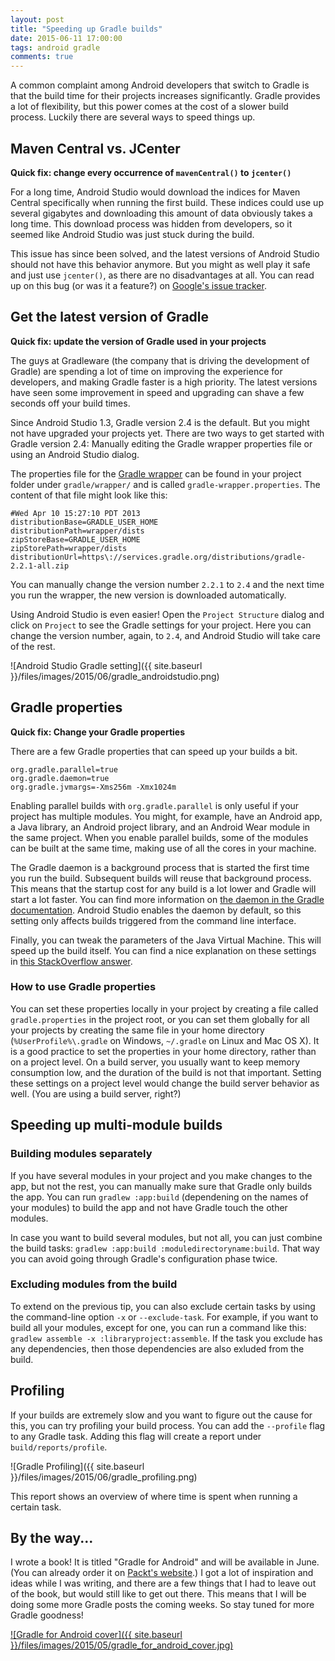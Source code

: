 ```yaml
---
layout: post
title: "Speeding up Gradle builds"
date: 2015-06-11 17:00:00
tags: android gradle
comments: true
---
```

A common complaint among Android developers that switch to Gradle is that the build time for their projects increases significantly. Gradle provides a lot of flexibility, but this power comes at the cost of a slower build process. Luckily there are several ways to speed things up.

## Maven Central vs. JCenter

**Quick fix: change every occurrence of `mavenCentral()` to `jcenter()`**

For a long time, Android Studio would download the indices for Maven Central specifically when running the first build. These indices could use up several gigabytes and downloading this amount of data obviously takes a long time. This download process was hidden from developers, so it seemed like Android Studio was just stuck during the build.

This issue has since been solved, and the latest versions of Android Studio should not have this behavior anymore. But you might as well play it safe and just use `jcenter()`, as there are no disadvantages at all. You can read up on this bug (or was it a feature?) on [Google's issue tracker](https://code.google.com/p/android/issues/detail?id=72061).

## Get the latest version of Gradle

**Quick fix: update the version of Gradle used in your projects**

The guys at Gradleware (the company that is driving the development of Gradle) are spending a lot of time on improving the experience for developers, and making Gradle faster is a high priority. The latest versions have seen some improvement in speed and upgrading can shave a few seconds off your build times.

Since Android Studio 1.3, Gradle version 2.4 is the default. But you might not have upgraded your projects yet. There are two ways to get started with Gradle version 2.4: Manually editing the Gradle wrapper properties file or using an Android Studio dialog.

The properties file for the [Gradle wrapper](http://kevinpelgrims.com/blog/2015/05/25/use-the-gradle-wrapper-for-your-android-projects/ "Using the Gradle Wrapper for Android projects") can be found in your project folder under `gradle/wrapper/` and is called `gradle-wrapper.properties`. The content of that file might look like this:

	#Wed Apr 10 15:27:10 PDT 2013
	distributionBase=GRADLE_USER_HOME
	distributionPath=wrapper/dists
	zipStoreBase=GRADLE_USER_HOME
	zipStorePath=wrapper/dists
	distributionUrl=https\://services.gradle.org/distributions/gradle-2.2.1-all.zip

You can manually change the version number `2.2.1` to `2.4` and the next time you run the wrapper, the new version is downloaded automatically.

Using Android Studio is even easier! Open the `Project Structure` dialog and click on `Project` to see the Gradle settings for your project. Here you can change the version number, again, to `2.4`, and Android Studio will take care of the rest.

![Android Studio Gradle setting]({{ site.baseurl }}/files/images/2015/06/gradle_androidstudio.png)

## Gradle properties

**Quick fix: Change your Gradle properties**

There are a few Gradle properties that can speed up your builds a bit.

    org.gradle.parallel=true
    org.gradle.daemon=true
    org.gradle.jvmargs=-Xms256m -Xmx1024m

Enabling parallel builds with `org.gradle.parallel` is only useful if your project has multiple modules. You might, for example, have an Android app, a Java library, an Android project library, and an Android Wear module in the same project. When you enable parallel builds, some of the modules can be built at the same time, making use of all the cores in your machine.

The Gradle daemon is a background process that is started the first time you run the build. Subsequent builds will reuse that background process.  This means that the startup cost for any build is a lot lower and Gradle will start a lot faster. You can find more information on [the daemon in the Gradle documentation](https://docs.gradle.org/current/userguide/gradle_daemon.html "Gradle Daemon documentation").
Android Studio enables the daemon by default, so this setting only affects builds triggered from the command line interface.

Finally, you can tweak the parameters of the Java Virtual Machine. This will speed up the build itself. You can find a nice explanation on these settings in [this StackOverflow answer](http://stackoverflow.com/a/14763095 "StackOverflow - JVM arguments").

### How to use Gradle properties

You can set these properties locally in your project by creating a file called `gradle.properties` in the project root, or you can set them globally for all your projects by creating the same file in your home directory (`%UserProfile%\.gradle` on Windows, `~/.gradle` on Linux and Mac OS X). It is a good practice to set the properties in your home directory, rather than on a project level. On a build server, you usually want to keep memory consumption low, and the duration of the build is not that important. Setting these settings on a project level would change the build server behavior as well. (You are using a build server, right?)

## Speeding up multi-module builds

### Building modules separately

If you have several modules in your project and you make changes to the app, but not the rest, you can manually make sure that Gradle only builds the app. You can run `gradlew :app:build` (dependening on the names of your modules) to build the app and not have Gradle touch the other modules.

In case you want to build several modules, but not all, you can just combine the build tasks: `gradlew :app:build :moduledirectoryname:build`. That way you can avoid going through Gradle's configuration phase twice.

### Excluding modules from the build

To extend on the previous tip, you can also exclude certain tasks by using the command-line option `-x` or `--exclude-task`. For example, if you want to build all your modules, except for one, you can run a command like this: `gradlew assemble -x :libraryproject:assemble`. If the task you exclude has any dependencies, then those dependencies are also exluded from the build.

## Profiling

If your builds are extremely slow and you want to figure out the cause for this, you can try profiling your build process. You can add the `--profile` flag to any Gradle task. Adding this flag will create a report under `build/reports/profile`.

![Gradle Profiling]({{ site.baseurl }}/files/images/2015/06/gradle_profiling.png)

This report shows an overview of where time is spent when running a certain task.

## By the way...

I wrote a book! It is titled "Gradle for Android" and will be available in June. (You can already order it on [Packt's website](https://www.packtpub.com/application-development/gradle-android "Gradle for Android - Packt Publishing").) I got a lot of inspiration and ideas while I was writing, and there are a few things that I had to leave out of the book, but would still like to get out there. This means that I will be doing some more Gradle posts the coming weeks. So stay tuned for more Gradle goodness!

[![Gradle for Android cover]({{ site.baseurl }}/files/images/2015/05/gradle_for_android_cover.jpg)](https://www.packtpub.com/application-development/gradle-android "Gradle for Android - Packt Publishing")
